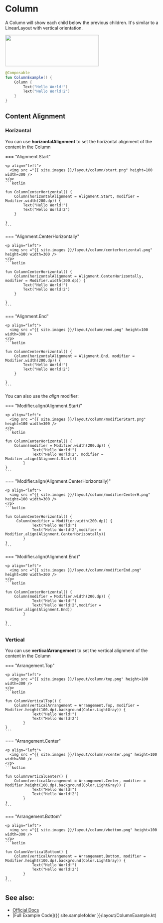 <!---
This is the API of version 1.0.1
-->
# Column

A Column will show each child below the previous children. It's similar to a LinearLayout with vertical orientation.

<p align="left">
  <img src ="{{ site.images }}/layout/column/ColumnExample.png" height=100 width=300 />
</p>

```kotlin
@Composable
fun ColumnExample() {
    Column {
        Text("Hello World!")
        Text("Hello World!2")
    }
}

```

## Content Alignment
### Horizontal
You can use **horizontalAlignment** to set the horizontal alignment of the content in the Column

=== "Alignment.Start"

    <p align="left">
      <img src ="{{ site.images }}/layout/column/start.png" height=100 width=300 />
    </p>
    ```kotlin

    fun ColumnCenterHorizontal() {
        Column(horizontalAlignment = Alignment.Start, modifier = Modifier.width(200.dp)) {
            Text("Hello World!")
            Text("Hello World!2")
        }

    }
    ```


=== "Alignment.CenterHorizontally"

    <p align="left">
      <img src ="{{ site.images }}/layout/column/centerhorizontal.png" height=100 width=300 />
    </p>
    ```kotlin

    fun ColumnCenterHorizontal() {
        Column(horizontalAlignment = Alignment.CenterHorizontally, modifier = Modifier.width(200.dp)) {
            Text("Hello World!")
            Text("Hello World!2")
        }

    }
    ```

=== "Alignment.End"

    <p align="left">
      <img src ="{{ site.images }}/layout/column/end.png" height=100 width=300 />
    </p>
    ```kotlin

    fun ColumnCenterHorizontal() {
        Column(horizontalAlignment = Alignment.End, modifier = Modifier.width(200.dp)) {
            Text("Hello World!")
            Text("Hello World!2")
        }

    }
    ```

You can also use the *align* modifier:

=== "Modifier.align(Alignment.Start)"

    <p align="left">
      <img src ="{{ site.images }}/layout/column/modifierStart.png" height=100 width=300 />
    </p>
    ```kotlin

    fun ColumnCenterHorizontal() {
        Column(modifier = Modifier.width(200.dp)) {
                Text("Hello World!")
                Text("Hello World!2", modifier = Modifier.align(Alignment.Start))
            }
    }
    ```


=== "Modifier.align(Alignment.CenterHorizontally)"

    <p align="left">
      <img src ="{{ site.images }}/layout/column/modifierCenterH.png" height=100 width=300 />
    </p>
    ```kotlin

    fun ColumnCenterHorizontal() {
         Column(modifier = Modifier.width(200.dp)) {
                Text("Hello World!")
                Text("Hello World!2",modifier = Modifier.align(Alignment.CenterHorizontally))
            }
    }
    ```

=== "Modifier.align(Alignment.End)"

    <p align="left">
      <img src ="{{ site.images }}/layout/column/modifierEnd.png" height=100 width=300 />
    </p>
    ```kotlin

    fun ColumnCenterHorizontal() {
        Column(modifier = Modifier.width(200.dp)) {
                Text("Hello World!")
                Text("Hello World!2",modifier = Modifier.align(Alignment.End))
            }

    }
    ```

### Vertical
You can use **verticalArrangement** to set the vertical alignment of the content in the Column

=== "Arrangement.Top"

    <p align="left">
      <img src ="{{ site.images }}/layout/column/top.png" height=100 width=300 />
    </p>
    ```kotlin

    fun ColumnVerticalTop() {
        Column(verticalArrangement = Arrangement.Top, modifier = Modifier.height(100.dp).background(Color.LightGray)) {
                Text("Hello World!")
                Text("Hello World!2")
            }
    }
    ```


=== "Arrangement.Center"

    <p align="left">
      <img src ="{{ site.images }}/layout/column/vcenter.png" height=100 width=300 />
    </p>
    ```kotlin

    fun ColumnVerticalCenter() {
        Column(verticalArrangement = Arrangement.Center, modifier = Modifier.height(100.dp).background(Color.LightGray)) {
                Text("Hello World!")
                Text("Hello World!2")
            }
    }
    ```

=== "Arrangement.Bottom"

    <p align="left">
      <img src ="{{ site.images }}/layout/column/vbottom.png" height=100 width=300 />
    </p>
    ```kotlin

    fun ColumnVerticalBottom() {
        Column(verticalArrangement = Arrangement.Bottom, modifier = Modifier.height(100.dp).background(Color.LightGray)) {
                Text("Hello World!")
                Text("Hello World!2")
            }
    }
    ```


## See also:
* [Official Docs](https://developer.android.com/reference/kotlin/androidx/compose/foundation/layout/package-summary#column)
* [Full Example Code]({{ site.samplefolder }}/layout/ColumnExample.kt)
